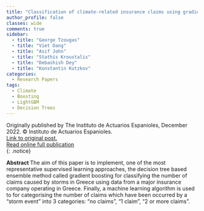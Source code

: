 ```yaml
---
title: "Classification of climate-related insurance claims using gradient boosting"
author_profile: false 
classes: wide
comments: true
sidebar:
  - title: "George Tzougas"
  - title: "Viet Dang"
  - title: "Asif John"
  - title: "Stathis Kroustalis" 
  - title: "Debashish Dey"
  - title: "Konstantin Kutzkov"
categories:
  - Research Papers
tags:
  - Climate
  - Boosting
  - LightGBM
  - Decision Trees
---
```


Originally published by The Instituto de Actuarios Espanioles, December 2022. © Instituto de Actuarios Espanioles. <br>
<a href="https://revistas.actuarios.org/index.php/aiae/article/view/33)"> Link to original post.</a> <br>
<a href="https://pure.hw.ac.uk/ws/portalfiles/portal/83881350/ANALES_IAE062022_149_168_1.pdf)"> Read online full publication</a> <br>
{: .notice}

<b> Abstract </b>
The aim of this paper is to implement, one of the most representative supervised learning approaches, the decision tree based ensemble method called gradient boosting for classifying the number of claims caused by storms in Greece using data from a major insurance company operating in Greece. Finally, a machine learning algorithm is used to for categorising the number of claims which have been occurred by a “storm event” into 3 categories: “no claims”, “1 claim”, “2 or more claims”.



